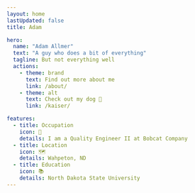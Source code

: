 ```yaml
---
layout: home
lastUpdated: false
title: Adam

hero:
  name: "Adam Allmer"
  text: "A guy who does a bit of everything"
  tagline: But not everything well
  actions:
    - theme: brand
      text: Find out more about me
      link: /about/
    - theme: alt
      text: Check out my dog 🐶
      link: /kaiser/

features:
  - title: Occupation
    icon: 🔧
    details: I am a Quality Engineer II at Bobcat Company
  - title: Location
    icon: 🗺
    details: Wahpeton, ND
  - title: Education
    icon: 📚
    details: North Dakota State University
---
```


